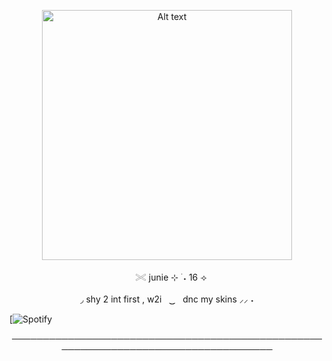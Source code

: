 

<p align="center"> <img src="https://github.com/giannahundy-crypto/giannahundy-crypto/blob/c7fffea34023739b25428a0c3a6cc9e833f9768a/coloredtexture.png" alt="Alt text" width="400"/> 

<p align="center">ㅤ𓏵 junie ⊹ ࣪ ˖  16 ⟢

<p align="center"> ◞ shy 2 int first , w2iㅤ ͜͜      ㅤdnc my skins ⸝⸝ ˖

[![Spotify](https://open.spotify.com/playlist/49x60D1lFvPuzVn2xdAF3O?si=4cd7fe815c714a8e)
  
<p align="center"> ────────────────────────────────────────────────────────────────────────────────────
